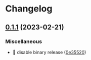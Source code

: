 # Changelog

## [0.1.1](https://github.com/shufo/find-config/compare/v0.1.0...v0.1.1) (2023-02-21)


### Miscellaneous

* 🤖 disable binary release ([0e35520](https://github.com/shufo/find-config/commit/0e35520decd37ead68123e7314434432cd71c621))
